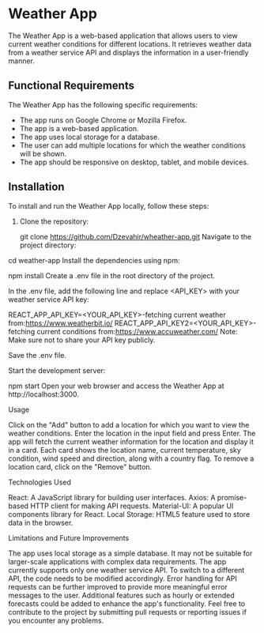 # Weather App

The Weather App is a web-based application that allows users to view current weather conditions for different locations. It retrieves weather data from a weather service API and displays the information in a user-friendly manner.

## Functional Requirements

The Weather App has the following specific requirements:

- The app runs on Google Chrome or Mozilla Firefox.
- The app is a web-based application.
- The app uses local storage for a database.
- The user can add multiple locations for which the weather conditions will be shown.
- The app should be responsive on desktop, tablet, and mobile devices.

## Installation

To install and run the Weather App locally, follow these steps:

1. Clone the repository:

   git clone <https://github.com/Dzevahir/wheather-app.git>
   Navigate to the project directory:

cd weather-app
Install the dependencies using npm:

npm install
Create a .env file in the root directory of the project.

In the .env file, add the following line and replace <API_KEY> with your weather service API key:

REACT_APP_API_KEY=<YOUR_API_KEY>-fetching current weather from:https://www.weatherbit.io/
REACT_APP_API_KEY2=<YOUR_API_KEY>-fetching current conditions from:https://www.accuweather.com/
Note: Make sure not to share your API key publicly.

Save the .env file.

Start the development server:

npm start
Open your web browser and access the Weather App at http://localhost:3000.

Usage

Click on the "Add" button to add a location for which you want to view the weather conditions.
Enter the location in the input field and press Enter.
The app will fetch the current weather information for the location and display it in a card.
Each card shows the location name, current temperature, sky condition, wind speed and direction, along with a country flag.
To remove a location card, click on the "Remove" button.

Technologies Used

React: A JavaScript library for building user interfaces.
Axios: A promise-based HTTP client for making API requests.
Material-UI: A popular UI components library for React.
Local Storage: HTML5 feature used to store data in the browser.

Limitations and Future Improvements

The app uses local storage as a simple database. It may not be suitable for larger-scale applications with complex data requirements.
The app currently supports only one weather service API. To switch to a different API, the code needs to be modified accordingly.
Error handling for API requests can be further improved to provide more meaningful error messages to the user.
Additional features such as hourly or extended forecasts could be added to enhance the app's functionality.
Feel free to contribute to the project by submitting pull requests or reporting issues if you encounter any problems.

